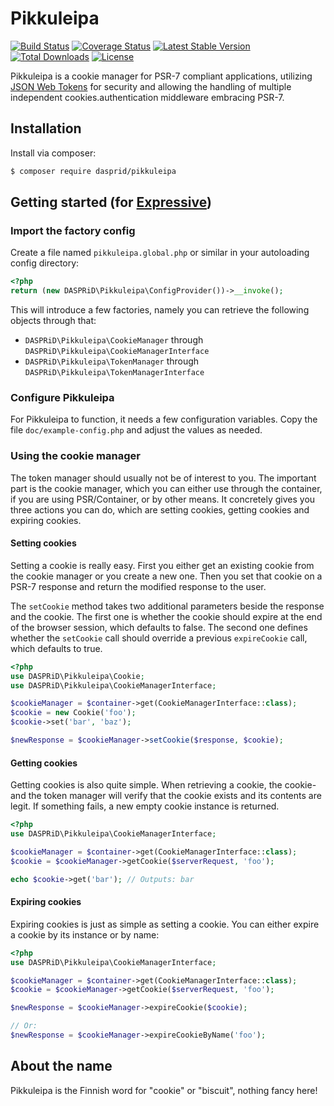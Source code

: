 # Pikkuleipa

[![Build Status](https://travis-ci.org/DASPRiD/Pikkuleipa.svg?branch=master)](https://travis-ci.org/DASPRiD/Pikkuleipa)
[![Coverage Status](https://coveralls.io/repos/github/DASPRiD/Pikkuleipa/badge.svg?branch=master)](https://coveralls.io/github/DASPRiD/Pikkuleipa?branch=master)
[![Latest Stable Version](https://poser.pugx.org/dasprid/pikkuleipa/v/stable)](https://packagist.org/packages/dasprid/pikkuleipa)
[![Total Downloads](https://poser.pugx.org/dasprid/pikkuleipa/downloads)](https://packagist.org/packages/dasprid/pikkuleipa)
[![License](https://poser.pugx.org/dasprid/pikkuleipa/license)](https://packagist.org/packages/dasprid/pikkuleipa)

Pikkuleipa is a cookie manager for PSR-7 compliant applications, utilizing [JSON Web Tokens](https://jwt.io/) for
security and allowing the handling of multiple independent cookies.authentication middleware embracing PSR-7.

## Installation

Install via composer:

```bash
$ composer require dasprid/pikkuleipa
```

## Getting started (for [Expressive](https://github.com/zendframework/zend-expressive))

### Import the factory config

Create a file named `pikkuleipa.global.php` or similar in your autoloading config directory:

```php
<?php
return (new DASPRiD\Pikkuleipa\ConfigProvider())->__invoke();
```

This will introduce a few factories, namely you can retrieve the following objects through that:

- `DASPRiD\Pikkuleipa\CookieManager` through `DASPRiD\Pikkuleipa\CookieManagerInterface`
- `DASPRiD\Pikkuleipa\TokenManager` through `DASPRiD\Pikkuleipa\TokenManagerInterface`

### Configure Pikkuleipa

For Pikkuleipa to function, it needs a few configuration variables. Copy the file `doc/example-config.php` and adjust the
values as needed.

### Using the cookie manager

The token manager should usually not be of interest to you. The important part is the cookie manager, which you can
either use through the container, if you are using PSR/Container, or by other means. It concretely gives you three
actions you can do, which are setting cookies, getting cookies and expiring cookies.

#### Setting cookies

Setting a cookie is really easy. First you either get an existing cookie from the cookie manager or you create a new
one. Then you set that cookie on a PSR-7 response and return the modified response to the user.

The `setCookie` method takes two additional parameters beside the response and the cookie. The first one is whether the
cookie should expire at the end of the browser session, which defaults to false. The second one defines whether the
`setCookie` call should override a previous `expireCookie` call, which defaults to true.

```php
<?php
use DASPRiD\Pikkuleipa\Cookie;
use DASPRiD\Pikkuleipa\CookieManagerInterface;

$cookieManager = $container->get(CookieManagerInterface::class);
$cookie = new Cookie('foo');
$cookie->set('bar', 'baz');

$newResponse = $cookieManager->setCookie($response, $cookie);
```

#### Getting cookies

Getting cookies is also quite simple. When retrieving a cookie, the cookie- and the token manager will verify that the
cookie exists and its contents are legit. If something fails, a new empty cookie instance is returned.

```php
<?php
use DASPRiD\Pikkuleipa\CookieManagerInterface;

$cookieManager = $container->get(CookieManagerInterface::class);
$cookie = $cookieManager->getCookie($serverRequest, 'foo');

echo $cookie->get('bar'); // Outputs: bar
```

#### Expiring cookies

Expiring cookies is just as simple as setting a cookie. You can either expire a cookie by its instance or by name:

```php
<?php
use DASPRiD\Pikkuleipa\CookieManagerInterface;

$cookieManager = $container->get(CookieManagerInterface::class);
$cookie = $cookieManager->getCookie($serverRequest, 'foo');

$newResponse = $cookieManager->expireCookie($cookie);

// Or:
$newResponse = $cookieManager->expireCookieByName('foo');
```

## About the name

Pikkuleipa is the Finnish word for "cookie" or "biscuit", nothing fancy here!
